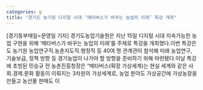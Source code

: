 ```yaml
---
categories: g
title: "경기도 농기원 디지털 시대 ‘메타버스가 바꾸는 농업의 미래’ 특강 개최"
---
```

[경기동부매일=문영일 기자] 경기도농업기술원은 지난 15일 디지털 시대 지속가능한 농업 구현을 위해 ‘메타버스가 바꾸는 농업의 미래’를 주제로 특강을 개최했다.이번 특강은 도 농기원 농업연구직․농촌지도직․행정직 등 40여 명 관계관이 참석해 미래 농업연구, 기술보급, 정책 방향 등 경기농업이 나가야 할 방향을 준비하기 위해 마련됐다.이날 특강에 초빙된 민승규 전 농촌진흥청장은 “메타버스(확장 가상세계)는 현실 세계와 같은 사회․경제․문화 활동이 이뤄지는 3차원의 가상세계로, 농업 분야도 가상공간에 가상농장을 만들고 농산물 판매도 이